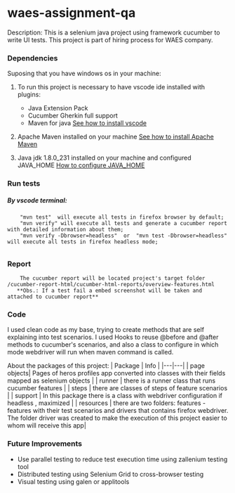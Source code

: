 # waes-assignment-qa

Description: This is a selenium java project using framework cucumber to write UI tests. This project is part of hiring process for WAES company.

### Dependencies
Suposing that you have windows os in your machine:
1. To run this project is necessary to have vscode ide installed with plugins:
    * Java Extension Pack
    * Cucumber Gherkin full support
    * Maven for java
    [See how to install vscode](https://code.visualstudio.com/docs/setup/windows)

 2. Apache Maven installed on your machine [See how to install Apache Maven](https://maven.apache.org/install.html)
 3. Java jdk 1.8.0_231 installed on your machine and configured JAVA_HOME [How to configure JAVA_HOME](https://docs.oracle.com/cd/E19182-01/821-0917/inst_jdk_javahome_t/index.html)

### Run tests
##### By vscode terminal:
      
        "mvn test"  will execute all tests in firefox browser by default;
        "mvn verify" will execute all tests and generate a cucumber report with detailed information about them;
        "mvn verify -Dbrowser=headless"  or  "mvn test -Dbrowser=headless"  will execute all tests in firefox headless mode;
######  

### Report
        The cucumber report will be located project's target folder /cucumber-report-html/cucumber-html-reports/overview-features.html
       **Obs.: If a test fail a embed screenshot will be taken and attached to cucumber report**

### Code
I used clean code as my base, trying to create methods that are self explaining into test scenarios. I used Hooks to reuse @before and @after methods to cucumber's scenarios, and also a class to configure in which mode webdriver will run when maven command is called.

About the packages of this project:
| Package     | Info            |
|---|---|
| page objects| Pages of heros profiles app converted into classes with their fields mapped as selenium objects |
| runner      | there is a runner class that runs cucumber features |
| steps       | there are classes of steps of feature scenarios |
| support     | In this package there is a class with webdriver configuration if headless , maximized |
| resources | there are two folders: features - features with their test scenarios and drivers that contains firefox webdriver. The folder driver was created to make the execution of this project easier to whom will receive this app|

### Future Improvements
* Use parallel testing to reduce test execution time using zallenium testing tool
* Distributed testing using Selenium Grid to cross-browser testing
* Visual testing using galen or applitools

 
